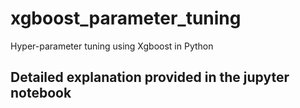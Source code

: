 # xgboost_parameter_tuning
Hyper-parameter tuning using Xgboost in Python

## Detailed explanation provided in the jupyter notebook
